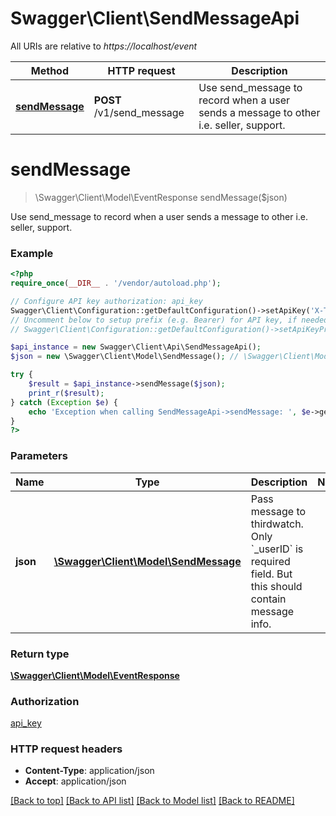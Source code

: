 # Swagger\Client\SendMessageApi

All URIs are relative to *https://localhost/event*

Method | HTTP request | Description
------------- | ------------- | -------------
[**sendMessage**](SendMessageApi.md#sendMessage) | **POST** /v1/send_message | Use send_message to record when a user sends a message to other i.e. seller, support.


# **sendMessage**
> \Swagger\Client\Model\EventResponse sendMessage($json)

Use send_message to record when a user sends a message to other i.e. seller, support.

### Example
```php
<?php
require_once(__DIR__ . '/vendor/autoload.php');

// Configure API key authorization: api_key
Swagger\Client\Configuration::getDefaultConfiguration()->setApiKey('X-THIRDWATCH-API-KEY', 'YOUR_API_KEY');
// Uncomment below to setup prefix (e.g. Bearer) for API key, if needed
// Swagger\Client\Configuration::getDefaultConfiguration()->setApiKeyPrefix('X-THIRDWATCH-API-KEY', 'Bearer');

$api_instance = new Swagger\Client\Api\SendMessageApi();
$json = new \Swagger\Client\Model\SendMessage(); // \Swagger\Client\Model\SendMessage | Pass message to thirdwatch. Only `_userID` is required field. But this should contain message info.

try {
    $result = $api_instance->sendMessage($json);
    print_r($result);
} catch (Exception $e) {
    echo 'Exception when calling SendMessageApi->sendMessage: ', $e->getMessage(), PHP_EOL;
}
?>
```

### Parameters

Name | Type | Description  | Notes
------------- | ------------- | ------------- | -------------
 **json** | [**\Swagger\Client\Model\SendMessage**](../Model/SendMessage.md)| Pass message to thirdwatch. Only &#x60;_userID&#x60; is required field. But this should contain message info. |

### Return type

[**\Swagger\Client\Model\EventResponse**](../Model/EventResponse.md)

### Authorization

[api_key](../../README.md#api_key)

### HTTP request headers

 - **Content-Type**: application/json
 - **Accept**: application/json

[[Back to top]](#) [[Back to API list]](../../README.md#documentation-for-api-endpoints) [[Back to Model list]](../../README.md#documentation-for-models) [[Back to README]](../../README.md)

